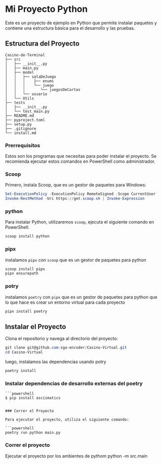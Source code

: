# Mi Proyecto Python

Este es un proyecto de ejemplo en Python que permite instalar paquetes y contiene una estructura básica para el desarrollo y las pruebas.

## Estructura del Proyecto

```
Casino-de-Terminal
├── src
│   ├── __init__.py
│   ├── main.py
│   ├── model
│   │   ├── salaDeJuego
│   │   │    ├── enums
│   │   │    └── juego
│   │   │       └── juegosDeCartas
│   │   └── usuario
│   └── Utils
├── tests
│   ├── __init__.py
│   └── test_main.py
├── README.md
├── pyproject.toml
├── setup.py
├── .gitignore
└── install.md

```

### Prerrequisitos

Estos son los programas que necesitas para poder instalar el proyecto. Se recomienda ejecutar estos comandos en PowerShell como administrador.

### Scoop

Primero, instala Scoop, que es un gestor de paquetes para Windows:

```powershell
Set-ExecutionPolicy -ExecutionPolicy RemoteSigned -Scope CurrentUser
Invoke-RestMethod -Uri https://get.scoop.sh | Invoke-Expression
```

### python

Para instalar Python, utilizaremos `scoop`, ejecuta el siguiente comando en PowerShell:

```powershell
scoop install python
```

### pipx

instalamos `pipx` con `scoop` que es un gestor de paquetes para python

```powershell
scoop install pipx
pipx ensurepath
```

### potry

instalamos `poetry` con `pipx` que es un gestor de paquetes para python que lo que hace es crear un entorno virtual para cada proyecto

```powershell
pipx install poetry
```

## Instalar el Proyecto

Clona el repositorio y navega al directorio del proyecto:

```powershell
git clone git@github.com:sga-encoder/Casino-Virtual.git
cd Casino-Virtual
```
luego, instalamos las dependencias usando potry

```powershell
poetry install
```

### Instalar dependencias de desarrollo externas del poetry
    ```powershell
    $ pip install asciimatics
```

### Correr el Proyecto

Para ejecutar el proyecto, utiliza el siguiente comando:

```powershell
poetry run python main.py
```

### Correr el proyecto
Ejecutar el proyecto por los ambientes de pythom
python -m src.main